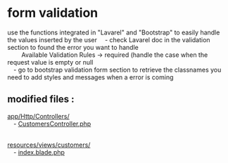 
# form validation

use the functions integrated in "Lavarel" and "Bootstrap" to easily handle the values inserted by the user
&emsp;- check Lavarel doc in the validation section to found the error you want to handle 
<br/>&emsp;&emsp; Available Validation Rules -> required (handle the case when the request value is empty or null
<br/>&emsp;- go to bootstrap validation form section to retrieve the classnames you need to add styles and messages when a error is coming

modified files :
----------------
[app/Http/Controllers/](https://github.com/Geoffrey-Carpentier/1st_laravel_project/tree/main/app/Http/Controllers)
<br/>&emsp;- [CustomersController.php](https://github.com/Geoffrey-Carpentier/1st_laravel_project/blob/e05932cb34cc020e19a511076f140f4f34d5a020/app/Http/Controllers/CustomersController.php)

<br/>[resources/views/customers/](https://github.com/Geoffrey-Carpentier/1st_laravel_project/tree/main/resources/views/customers)
<br/>&emsp;- [index.blade.php](https://github.com/Geoffrey-Carpentier/1st_laravel_project/blob/553513233f5d9974b53840bac6dcb3117c380b27/resources/views/customers/index.blade.php)
